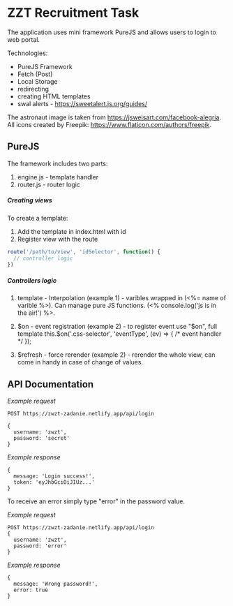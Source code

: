 # ZZT Recruitment Task

The application uses mini framework PureJS and allows users to login to web portal.

Technologies:
 - PureJS Framework
 - Fetch (Post)
 - Local Storage
 - redirecting
 - creating HTML templates
 - swal alerts - https://sweetalert.js.org/guides/
 
 The astronaut image is taken from https://jsweisart.com/facebook-alegria.
 All icons created by Freepik: https://www.flaticon.com/authors/freepik.


## PureJS

The framework includes two parts:
1. engine.js - template handler
2. router.js - router logic

##### Creating views
To create a template:
1. Add the template in index.html with id
2. Register view with the route

```javascript
route('/path/to/view', 'idSelector', function() {
  // controller logic
})
```

##### Controllers logic

1. template - Interpolation (example 1) - varibles wrapped in  (<%= name of varible %>). Can manage pure JS functions. 
    (<% console.log('js is in the air!') %>.

2. $on - event registration (example 2) - to register event use "$on", full template 
    this.$on('.css-selector', 'eventType', (ev) => { /* event handler */ });

3. $refresh - force rerender (example 2) - rerender the whole view, can come in handy in case of change of values.

## API Documentation
*Example request*
```
POST https://zwzt-zadanie.netlify.app/api/login

{
  username: 'zwzt',
  password: 'secret'
}
```
*Example response*
```
{
  message: 'Login success!',
  token: 'eyJhbGciOiJIUz...'
}
```

To receive an error simply type "error" in the password value.

*Example request*
```
POST https://zwzt-zadanie.netlify.app/api/login
{
  username: 'zwzt',
  password: 'error'
}
```
*Example response*
```
{
  message: 'Wrong password!',
  error: true
}
```
